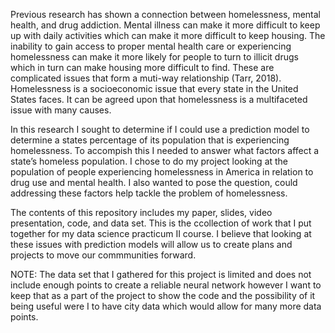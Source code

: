 Previous research has shown a connection between homelessness, mental health, and drug addiction.  Mental illness can make it more difficult to keep up with daily activities which can make it more difficult to keep housing.  The inability to gain access to proper mental health care or experiencing homelessness can make it more likely for people to turn to illicit drugs which in turn can make housing more difficult to find.  These are complicated issues that form a muti-way relationship (Tarr, 2018).  Homelessness is a socioeconomic issue that every state in the United States faces.  It can be agreed upon that homelessness is a multifaceted issue with many causes.  

In this research I sought to determine if I could use a prediction model to determine a states percentage of its population that is experiencing homelessness.  To accompish this I needed to answer what factors affect a state’s homeless population. I chose to do my project looking at the population of people experiencing homelessness in America in relation to drug use and mental health.  I also wanted to pose the question, could addressing these factors help tackle the problem of homelessness.

The contents of this repository includes my paper, slides, video presentation, code, and data set. This is the ccollection of work that I put together for my data science practicum II course.  I believe that looking at these issues with prediction models will allow us to create plans and projects to move our commmunities forward.

NOTE:  The data set that I gathered for this project is limited and does not include enough points to create a reliable neural network however I want to keep that as a part of the project to show the code and the possibility of it being useful were I to have city data which would allow for many more data points. 
